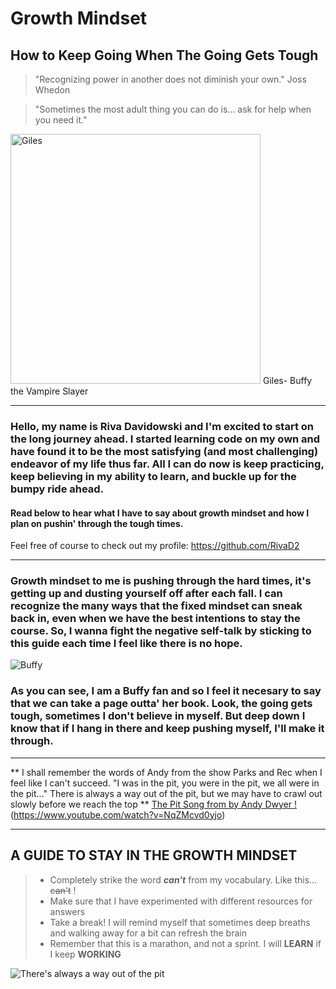 #  **Growth Mindset**

## How to Keep Going When The Going Gets Tough

>"Recognizing power in another does not diminish your own."  Joss Whedon

>"Sometimes the most adult thing you can do is... ask for help when you need it." 
<img src="https://www.writeups.org/wp-content/uploads/Giles-Buffy-Vampire-Slayer-Anthony-Head.jpg" alt="Giles" width="400"/>
Giles- Buffy the Vampire Slayer




-------


### Hello, my name is Riva Davidowski and I'm excited to start on the long journey ahead. I started learning code on my own and have found it to be the most satisfying (and most challenging) endeavor of my life thus far.  All I can do now is keep practicing, keep believing in my ability to learn, and buckle up for the bumpy ride ahead.

#### Read below to hear what I have to say about growth mindset and how I plan on pushin' through the tough times. 
Feel free of course to check out my profile: <https://github.com/RivaD2>

-----------------------------------

### Growth mindset to me is pushing through the hard times, it's getting up and dusting yourself off after each fall. I can recognize the many ways that the fixed mindset can sneak back in, even when we have the best intentions to stay the course. So, I wanna fight the negative self-talk by sticking to this guide each time I feel like there is no hope. 

![Buffy](https://media.giphy.com/media/YVKbaGdoU7zJ6/giphy.gif)


### As you can see, I am a Buffy fan and so I feel it necesary to say that we can take a page outta' her book. Look, the going gets tough, sometimes I don't believe in myself. But deep down I know that if I hang in there and keep pushing myself, I'll make it through.


------
           




** I shall remember the words of Andy from  the show Parks and Rec when I feel like I can't succeed. "I was in the pit, you were in the pit, we all were in the pit..." There is always a way out of the pit, but we may have to crawl out slowly before we reach the top **
[The Pit Song from by Andy Dwyer !](https://www.youtube.com/watch/vi/NqZMcvd0yjo/0.jpeg)(https://www.youtube.com/watch?v=NqZMcvd0yjo)


------------


## A GUIDE TO STAY IN THE GROWTH MINDSET
>
> - Completely strike the word ***can't*** from my vocabulary. Like this... ~~can't~~ !
> - Make sure that I have experimented with different resources for answers
> - Take a break! I will remind myself that sometimes deep breaths and walking away for a bit can refresh the brain
> - Remember that this is a marathon, and not a sprint. I will **LEARN** if I keep **WORKING**



![There's always a way out of the pit](https://www.eschoolnews.com/files/2018/10/growth-mindset.jpg)
